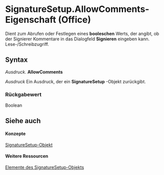 
# SignatureSetup.AllowComments-Eigenschaft (Office)

Dient zum Abrufen oder Festlegen eines  **booleschen** Werts, der angibt, ob der Signierer Kommentare in das Dialogfeld **Signieren** eingeben kann. Lese-/Schreibzugriff.


## Syntax

 _Ausdruck_. **AllowComments**

 _Ausdruck_ Ein Ausdruck, der ein **SignatureSetup** -Objekt zurückgibt.


### Rückgabewert

Boolean


## Siehe auch


#### Konzepte


[SignatureSetup-Objekt](e76b87c9-3163-654c-ab52-559dfdf43c90.md)
#### Weitere Ressourcen


[Elemente des SignatureSetup-Objekts](http://msdn.microsoft.com/library/30bec290-276c-6a64-ca46-dc9dd145e3dd%28Office.15%29.aspx)